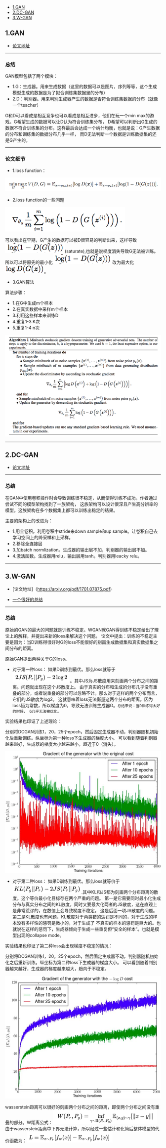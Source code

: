 * [1.GAN](#1)
* [2.DC-GAN](#2)
* [3.W-GAN](#3)

<h2 id="1">1.GAN</h2>

- [论文地址](https://arxiv.org/pdf/1406.2661.pdf)

------
### 总结
GAN模型包括了两个模块：
- 1.G：生成器。用来生成数据（这里的数据可以是图片，序列等等，这个生成模型生成的数据是为了拟合训练集数据里的分布）
- 2.D：判别器。用来判别生成器产生的数据是否符合训练集数据的分布（就像一个teacher）

G和D可以看成是相互竞争也可以看成是相互进步，他们在玩一个min max的游戏。G希望生成的数据可以让D认为符合训练集分布，
D希望可以判断出G生成的数据不符合训练集的分布。这样最后会达成一个纳什均衡，也就是说：G产生数据的分布和训练集的数据分布几乎一样，
而D无法判断一个数据是训练数据集的还是G产生的。

------
### 论文细节
- 1.loss function：

![](/pic/1.png)

- 2.loss function的一些问题

![](/pic/G_loss.png)

可以看出在早期，G产生的数据可以被D很容易的判断出来，这样导致![](/pic/GAN_2.png)(saturate),也就是说梯度消失导致G无法被训练。
所以可以将原先的最小化![](/pic/GAN_2.png)改为最大化![](/pic/GAN_3.png)。

- 3.GAN算法

算法步骤：

- 1.在G中生成m个样本
- 2.在真实数据中采样m个样本
- 3.利用这些样本来训练D
- 4.重复1-3 K次
- 5.重复1-4 n次

![](/pic/GAN_algo.png)

-----
<h2 id="2">2.DC-GAN</h2>

- [论文地址](https://arxiv.org/pdf/1511.06434.pdf)

-----
### 总结

在GAN中使用卷积操作时会导致训练很不稳定，从而使得训练不成功。作者通过尝试不同的模型架构找到了一族架构，
这族架构可以设计很深且产生高分辨率的模型。这族架构在多个数据集上都可以训练出稳定的结果。

主要的架构上的改进为：
- 1.用全卷积。利用卷积中stride来down sample和up sample。让卷积自己去学习空间上的降采样和上采样。
- 2.移除全连接层
- 3.加batch normlization。生成器的输出层不加，判别器的输出层不加。
- 4.激活函数。生成器用relu，输出层用tanh。判别器用leacky relu。

-----
<h2 id="3">3.W-GAN</h2>

- [论文地址]（https://arxiv.org/pdf/1701.07875.pdf)

- [一个很好的总结](https://zhuanlan.zhihu.com/p/25071913)

-----
### 总结
原始的GAN的最大的问题就是训练不稳定。WGAN就GAN得训练不稳定给出了理论上的解释，并提出来新的loss来解决这个问题。
论文中提出：训练的不稳定主要是因为：当D训练得很好时G的loss不能很好的刻画生成数据集和真实数据集之间分布的距离。

原始GAN提出两种关于G的loss。
- 对于第一种loss：
如果D训练到最优。那么loss就等于![](/pic/WGAN1.png) 。其中JS为JS散度用来刻画两个分布之间的距离。问题就出现在这个JS散度上。
由于真实的分布和生成的分布几乎没有重叠的部分，或者说重叠的部分可以忽略不计。那么对于这样的两个分布而言，它们的JS散度为log2。
这就意味着loss无法衡量这两个分布的距离。因为loss恒为常数，所以梯度为0，导致无法训练生成器G。```总结来说：当D训练得太好的时候，
G几乎无法被优化。```

实验结果也印证了上述理论：

分别将DCGAN训练1，20，25个epoch，然后固定生成器不动，判别器随机初始化后重新训练。纵坐标为第一种loss下生成器的梯度大小。
可以看到随着判别器越来越好，生成器的梯度大小越来越小，趋近于0（消失）。

![](/pic/WGAN2.jpg)


- 对于第二种loss：
如果D训练到最优。那么loss就等价于![](/pic/WGAN4.png).其中KL和JS都为刻画两个分布距离的散度。这个等价最小化目标存在两个严重的问题。
第一是它需要同时最小化生成分布与真实分布之间的KL散度，同时又要最大化两者的JS散度，这在直观上是非常荒谬的，在数值上会导致梯度不稳定。
这是后面一项JS散度的问题。第二是KL散度也有问题，KL散度对于两类错的惩罚是不同的，对于生成的样本没有多样性的惩罚是微小的，对于生成了
不真实的样本的惩罚是巨大的。也就说在这样的惩罚下，生成器倾向于生成一些重复但“安全的样本”。也就是模型出现的collapse mode。

实验结果也印证了第二种loss会出现梯度不稳定的情况：

分别将DCGAN训练1，20，25个epoch，然后固定生成器不动，判别器随机初始化之后重新训练。纵坐标为第二种loss下生成器的梯度大小。
可以看到随着判别器越来越好，生成器的梯度越来越大，趋向于不稳定。

![](/pic/WGAN5.jpg)


wasserstein距离可以很好的刻画两个分布之间的距离，即使两个分布之间没有重叠的部分。W距离公式：![](/pic/WGAN6.png)
由于wasserstein距离中下界无法计算，所以经过一些估计和化简后整体模型的代价函数为：![](/pic/WGAN7.png)












